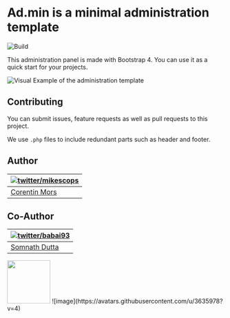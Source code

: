 # Ad.min is a minimal administration template

![Build](https://github.com/Mikescops/ad.min/workflows/CI/badge.svg)

This administration panel is made with Bootstrap 4.
You can use it as a quick start for your projects.


![Visual Example of the administration template](https://user-images.githubusercontent.com/4266283/48120538-ac51ef00-e272-11e8-83c6-36d951c03533.png)



## Contributing

You can submit issues, feature requests as well as pull requests to this project.

We use `.php` files to include redundant parts such as header and footer.


## Author

| [![twitter/mikescops](https://avatars0.githubusercontent.com/u/4266283?s=100&v=4)](http://twitter.com/mikescops "Follow @mikescops on Twitter") | 
|---|
| [Corentin Mors](https://pixelswap.fr/) |

## Co-Author

| [![twitter/babai93](https://avatars.githubusercontent.com/u/3635978?v=4)](http://twitter.com/babai93 "Follow @babai93 on Twitter") | 
|---|
| [Somnath Dutta](https://rubai27.netlify.app/) |
<img src="https://avatars.githubusercontent.com/u/3635978?v=4" width="100" height="100">
![image](https://avatars.githubusercontent.com/u/3635978?v=4)
